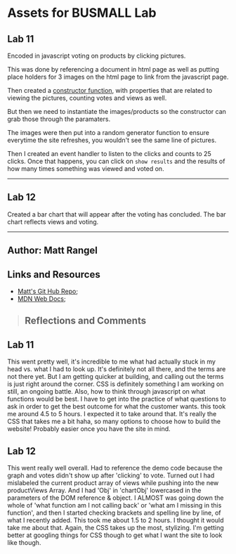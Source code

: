 # Assets for BUSMALL Lab

## Lab 11

Encoded in javascript voting on products by clicking pictures.

This was done by referencing a document in html page as well as putting place holders for 3 images on the html page to link from the javascript page.

Then created a [constructor function](https://developer.mozilla.org/en-US/docs/Web/JavaScript/Reference/Classes/constructor), with properties that are related to viewing the pictures, counting votes and views as well.

But then we need to instantiate the images/products so the constructor can grab those through the paramaters.

The images were then put into a random generator function to ensure everytime the site refreshes, you wouldn't see the same line of pictures.

Then I created an event handler to listen to the clicks and counts to 25 clicks. Once that happens, you can click on `show results` and the results of how many times something was viewed and voted on.

------------

## Lab 12

Created a bar chart that will appear after the voting has concluded. The bar chart reflects views and voting.

------------

## Author: Matt Rangel

## Links and Resources

* [Matt's Git Hub Repo](https://github.com/rangelMatt/about-me.git);
* [MDN Web Docs](https://developer.mozilla.org/en-US/);

> ## Reflections and Comments

## **Lab 11**

This went pretty well, it's incredible to me what had actually stuck in my head vs. what I had to look up. It's definitely not all there, and the terms are not there yet. But I am getting quicker at building, and calling out the terms is just right around the corner.
CSS is definitely something I am working on still, an ongoing battle. Also, how to think through javascript on what functions would be best. I have to get into the practice of what questions to ask in order to get the best outcome for what the customer wants.
this took me around 4.5 to 5 hours. I expected it to take around that.
It's really the CSS that takes me a bit haha, so many options to choose how to build the website! Probably easier once you have the site in mind.

## **Lab 12**

This went really well overall. Had to reference the demo code because the graph and votes didn't show up after 'clicking' to vote. Turned out I had mislabeled the current product array of views while pushing into the new productViews Array. And I had 'Obj' in 'chartObj' lowercased in the parameters of the DOM reference & object. I ALMOST was going down the whole of 'what function am I not calling back' or 'what am I missing in this function', and then I started checking brackets and spelling line by line, of what I recently added.
This took me about 1.5 to 2 hours. I thought it would take me about that. Again, the CSS takes up the most, stylizing. I'm getting better at googling things for CSS though to get what I want the site to look like though.
